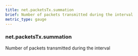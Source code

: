 ```yaml
---
title: net.packetsTx.summation
brief: Number of packets transmitted during the interval
metric_type: gauge
---
```

### net.packetsTx.summation

Number of packets transmitted during the interval
